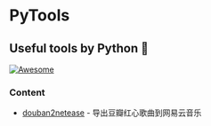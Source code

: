 # PyTools

## Useful tools by Python 🐍

[![Awesome](https://cdn.rawgit.com/sindresorhus/awesome/d7305f38d29fed78fa85652e3a63e154dd8e8829/media/badge.svg)](https://github.com/sindresorhus/awesome)

### Content
- [douban2netease](./douban2netease.py) - 导出豆瓣红心歌曲到网易云音乐